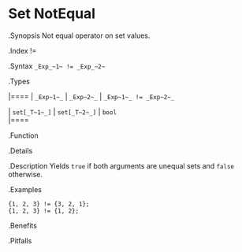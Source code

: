 # Set NotEqual

.Synopsis
Not equal operator on set values.

.Index
!=

.Syntax
`_Exp_~1~ != _Exp_~2~`

.Types


|====
| `_Exp~1~_`    |  `_Exp~2~_`    | `_Exp~1~_ != _Exp~2~_` 

| `set[_T~1~_]` |  `set[_T~2~_]` | `bool`               
|====

.Function

.Details

.Description
Yields `true` if both arguments are unequal sets and `false` otherwise.

.Examples
```rascal-shell
{1, 2, 3} != {3, 2, 1};
{1, 2, 3} != {1, 2};
```

.Benefits

.Pitfalls

